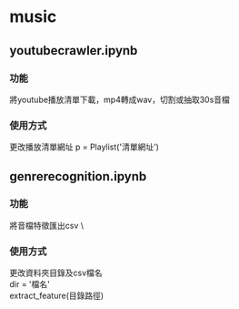 # music
## youtubecrawler.ipynb
### 功能
將youtube播放清單下載，mp4轉成wav，切割或抽取30s音檔
### 使用方式
更改播放清單網址 p = Playlist('清單網址')

## genrerecognition.ipynb
### 功能
將音檔特徵匯出csv \
### 使用方式
更改資料夾目錄及csv檔名 \
dir = '檔名' \
extract_feature(目錄路徑)
